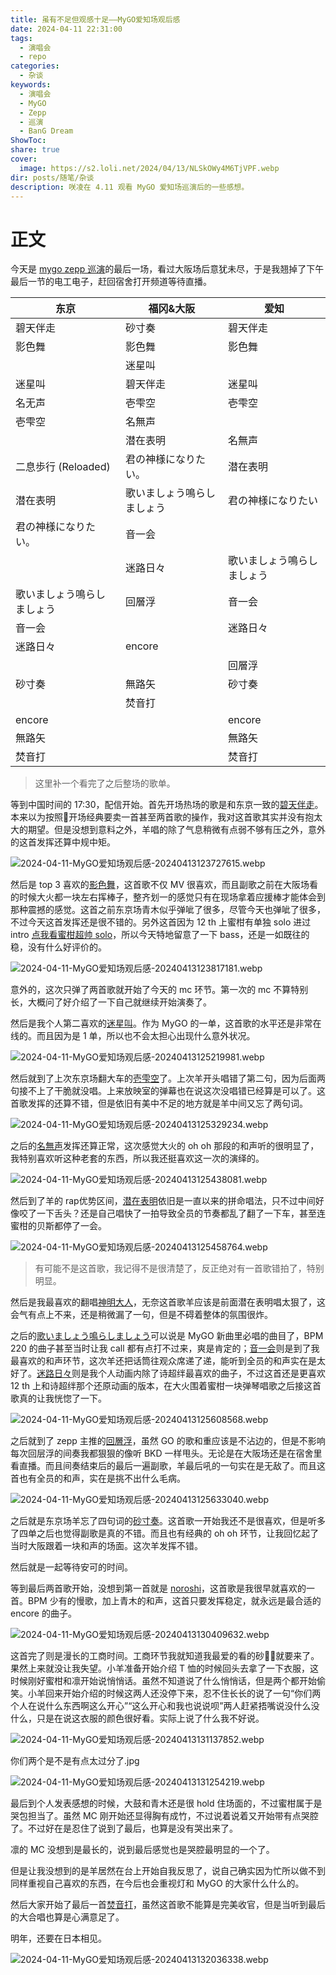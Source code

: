 ```yaml
---
title: 虽有不足但观感十足——MyGO爱知场观后感
date: 2024-04-11 22:31:00
tags:
  - 演唱会
  - repo
categories:
  - 杂谈
keywords:
  - 演唱会
  - MyGO
  - Zepp
  - 巡演
  - BanG Dream
ShowToc: 
share: true
cover:
  image: https://s2.loli.net/2024/04/13/NLSkOWy4M6TjVPF.webp
dir: posts/随笔/杂谈
description: 咲凌在 4.11 观看 MyGO 爱知场巡演后的一些感想。
---
```


# 正文

今天是 [mygo zepp 巡演](https://bang-dream.com/events/mygo_tour2024)的最后一场，看过大阪场后意犹未尽，于是我翘掉了下午最后一节的电工电子，赶回宿舍打开频道等待直播。

| 东京                       | 福冈&大阪                  | 爱知                       |
| -------------------------- | -------------------------- | -------------------------- |
| 碧天伴走                   | 砂寸奏                     | 碧天伴走                   |
| 影色舞                     | 影色舞                     | 影色舞                     |
|                            | 迷星叫                     |                            |
| 迷星叫                     | 碧天伴走                   | 迷星叫                     |
| 名无声                     | 壱雫空                     | 壱雫空                     |
| 壱雫空                     | 名無声                     |                            |
|                            | 潜在表明                   | 名無声                     |
| 二息歩行 (Reloaded)        | 君の神様になりたい。       | 潜在表明                   |
| 潜在表明                   | 歌いましょう鳴らしましょう | 君の神様になりたい         |
| 君の神様になりたい。       | 音一会                     |                            |
|                            | 迷路日々                   | 歌いましょう鳴らしましょう |
| 歌いましょう鳴らしましょう | 回層浮                     | 音一会                     |
| 音一会                     |                            | 迷路日々                   |
| 迷路日々                   | encore                     |                            |
|                            |                            | 回層浮                     |
| 砂寸奏                     | 無路矢                     | 砂寸奏                     |
|                            | 焚音打                     |                            |
| encore                     |                            | encore                     |
| 無路矢                     |                            | 無路矢                     |
| 焚音打                     |                            | 焚音打                           |

> 这里补一个看完了之后整场的歌单。

等到中国时间的 17:30，配信开始。首先开场热场的歌是和东京一致的[碧天伴走](https://music.apple.com/cn/album/%E7%A2%A7%E5%A4%A9%E4%BC%B4%E8%B5%B0/1694902209?i=1694902210)。本来以为按照🐏开场经典要卖一首甚至两首歌的操作，我对这首歌其实并没有抱太大的期望。但是没想到意料之外，羊唱的除了气息稍微有点弱不够有压之外，意外的这首发挥还算中规中矩。

![2024-04-11-MyGO爱知场观后感-20240413123727615.webp](https://s2.loli.net/2024/04/13/ZycCiWNH57reQYt.webp)

然后是 top 3 喜欢的[影色舞](https://music.apple.com/cn/album/%E5%BD%B1%E8%89%B2%E8%88%9E/1652306952?i=1652306953)，这首歌不仅 MV 很喜欢，而且副歌之前在大阪场看的时候大火都一块左右挥棒子，整齐划一的感觉只有在现场拿着应援棒才能体会到那种震撼的感觉。这首之前东京场青木似乎弹呲了很多，尽管今天也弹呲了很多，不过今天这首发挥还是很不错的。另外这首因为 12 th 上蜜柑有单独 solo 进过 intro [点我看蜜柑超帅 solo](https://www.bilibili.com/video/BV1xQ4y1n7dA/?spm_id_from=..search-card.all.click)，所以今天特地留意了一下 bass，还是一如既往的稳，没有什么好评价的。

![2024-04-11-MyGO爱知场观后感-20240413123817181.webp](https://s2.loli.net/2024/04/13/AvEjrc6TGfLZzmH.webp)

意外的，这次只弹了两首歌就开始了今天的 mc 环节。第一次的 mc 不算特别长，大概问了好介绍了一下自己就继续开始演奏了。

然后是我个人第二喜欢的[迷星叫](https://music.apple.com/cn/album/%E8%BF%B7%E6%98%9F%E5%8F%AB/1711148469?i=1711148470)。作为 MyGO 的一单，这首歌的水平还是非常在线的。而且因为是 1 单，所以也不会太担心出现什么意外状况。

![2024-04-11-MyGO爱知场观后感-20240413125219981.webp](https://s2.loli.net/2024/04/13/iKnYrC2QMEgNdat.webp)

然后就到了上次东京场翻大车的[壱雫空](https://music.apple.com/cn/album/%E5%A3%B1%E9%9B%AB%E7%A9%BA/1711148469?i=1711148471)了。上次羊开头唱错了第二句，因为后面两句接不上了干脆就没唱。上来放映室的弹幕也在说这次没唱错已经算是可以了。这首歌发挥的还算不错，但是依旧有美中不足的地方就是羊中间又忘了两句词。

![2024-04-11-MyGO爱知场观后感-20240413125329234.webp](https://s2.loli.net/2024/04/13/xP6aXCFB4kqe2hV.webp)

之后的[名無声](https://music.apple.com/cn/album/%E5%90%8D%E7%84%A1%E5%A3%B0/1711148469?i=1711148541)发挥还算正常，这次感觉大火的 oh oh 那段的和声听的很明显了，我特别喜欢听这种老套的东西，所以我还挺喜欢这一次的演绎的。

![2024-04-11-MyGO爱知场观后感-20240413125438081.webp](https://s2.loli.net/2024/04/13/y7LqejkSCmQrJdZ.webp)

然后到了羊的 rap优势区间，[潜在表明](https://music.apple.com/cn/album/%E6%BD%9C%E5%9C%A8%E8%A1%A8%E6%98%8E/1711148469?i=1711148475)依旧是一直以来的拼命唱法，只不过中间好像咬了一下舌头？还是自己唱快了一拍导致全员的节奏都乱了翻了一下车，甚至连蜜柑的贝斯都停了一会。

![2024-04-11-MyGO爱知场观后感-20240413125458764.webp](https://s2.loli.net/2024/04/13/dGoRxtiXDfr7aBn.webp)

> 有可能不是这首歌，我记得不是很清楚了，反正绝对有一首歌错拍了，特别明显。

然后是我最喜欢的翻唱[神明大人](https://www.bilibili.com/video/BV1nZ4y1b7e3/?spm_id_from=..search-card.all.click)，无奈这首歌羊应该是前面潜在表明唱太狠了，这会气有点上不来，还是稍微漏了一句，但是不碍着整体的氛围很炸。

之后的[歌いましょう鳴らしましょう](https://music.apple.com/cn/album/%E6%AD%8C%E3%81%84%E3%81%BE%E3%81%97%E3%82%87%E3%81%86%E9%B3%B4%E3%82%89%E3%81%97%E3%81%BE%E3%81%97%E3%82%87%E3%81%86/1711148469?i=1711148474)可以说是 MyGO 新曲里必唱的曲目了，BPM 220 的曲子甚至当时让我 call 都有点打不过来，爽是肯定的；[音一会](https://music.apple.com/cn/album/%E9%9F%B3%E4%B8%80%E4%BC%9A/1711148469?i=1711148536)则是到了我最喜欢的和声环节，这次羊还把话筒往观众席递了递，能听到全员的和声实在是太好了。[迷路日々](https://music.apple.com/cn/album/%E8%BF%B7%E8%B7%AF%E6%97%A5%E3%80%85/1711148469?i=1711148539)则是我个人动画内除了诗超绊最喜欢的曲子，不过这首还是更喜欢 12 th 上和诗超绊那个还原动画的版本，在大火围着蜜柑一块弹琴唱歌之后接这首歌真的让我恍惚了一下。

![2024-04-11-MyGO爱知场观后感-20240413125608568.webp](https://s2.loli.net/2024/04/13/JeOKBXzwWyuYEG7.webp)

之后就到了 zepp 主推的[回層浮](https://music.apple.com/cn/album/%E5%9B%9E%E5%B1%A4%E6%B5%AE/1729520197?i=1729520206)，虽然 GO 的歌和重应该是不沾边的，但是不影响每次回层浮的间奏我都狠狠的像听 BKD 一样甩头。无论是在大阪场还是在宿舍里看直播。而且间奏结束后的最后一遍副歌，羊最后吼的一句实在是无敌了。而且这首也有全员的和声，实在是挑不出什么毛病。

![2024-04-11-MyGO爱知场观后感-20240413125633040.webp](https://s2.loli.net/2024/04/13/cxaBEZrs3H2A4pO.webp)

之后就是东京场羊忘了四句词的[砂寸奏](https://music.apple.com/cn/album/%E7%A0%82%E5%AF%B8%E5%A5%8F/1729520197?i=1729520198)。这首歌一开始我还不是很喜欢，但是听多了四单之后也觉得副歌是真的不错。而且也有经典的 oh oh 环节，让我回忆起了当时大阪跟着一块和声的场面。这次羊发挥不错。

然后就是一起等待安可的时间。

等到最后两首歌开始，没想到第一首就是 [noroshi](https://music.apple.com/cn/album/%E7%84%A1%E8%B7%AF%E7%9F%A2/1711148469?i=1711148540)，这首歌是我很早就喜欢的一首。BPM 少有的慢歌，加上青木的和声，这首只要发挥稳定，就永远是最合适的 encore 的曲子。

![2024-04-11-MyGO爱知场观后感-20240413130409632.webp](https://s2.loli.net/2024/04/13/f69gIGuDKlMNavh.webp)

这首完了则是漫长的工商时间。工商环节我就知道我最爱的看的砂🍬🍊就要来了。果然上来就没让我失望。小羊准备开始介绍 T 恤的时候回头去拿了一下衣服，这时候刚好蜜柑和凛开始说悄悄话。虽然不知道说了什么悄悄话，但是两个都开始偷笑。小羊回来开始介绍的时候这两人还没停下来，忍不住长长的说了一句“你们两个人在说什么东西啊这么开心”“这么开心和我也说说呗”两人赶紧捂嘴说没什么没什么，只是在说这衣服的颜色很好看。实际上说了什么我不好说。

![2024-04-11-MyGO爱知场观后感-20240413131137852.webp](https://s2.loli.net/2024/04/13/vuk8oOx1IwKnqTQ.webp)

你们两个是不是有点太过分了.jpg

![2024-04-11-MyGO爱知场观后感-20240413131254219.webp](https://s2.loli.net/2024/04/13/9cuGnxTPqOjsozi.webp)

最后到个人发表感想的时候，大鼓和青木还是很 hold 住场面的，不过蜜柑属于是哭包担当了。虽然 MC 刚开始还显得胸有成竹，不过说着说着又开始带有点哭腔了。不过好在是忍住了说到了最后，也算是没有哭出来了。

凛的 MC 没想到是最长的，说到最后感觉也是哭腔最明显的一个了。

但是让我没想到的是羊居然在台上开始自我反思了，说自己确实因为忙所以做不到同样重视自己喜欢的东西，在今后也会重视灯和 MyGO 的大家什么什么的。

然后大家开始了最后一首[焚音打](https://music.apple.com/cn/album/%E7%84%9A%E9%9F%B3%E6%89%93/1696546264?i=1696546267)，虽然这首歌不能算是完美收官，但是当听到最后的大合唱也算是心满意足了。

明年，还要在日本相见。

![2024-04-11-MyGO爱知场观后感-20240413132036338.webp](https://s2.loli.net/2024/04/13/HveOXBkuYDhxC4s.webp)
